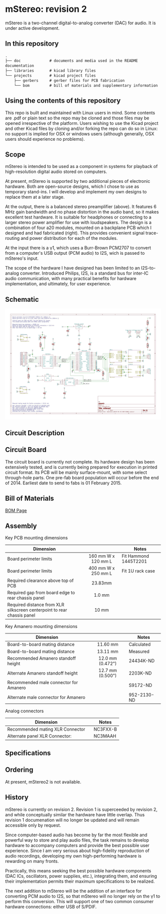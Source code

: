 mStereo: revision 2
========

mStereo is a two-channel digital-to-analog converter (DAC) for audio. It is under active development.

In this repository
--------------------
    .
    ├── doc             # documents and media used in the README documentation
    ├── libraries       # kicad library files
    └── projects        # kicad project files
        ├── gerbers     # gerber files for PCB fabrication 
        └── bom         # bill of materials and supplementary information
     
    
Using the contents of this repository
--------------------

This repo is built and maintained with Linux users in mind.  Some contents are .pdf or plain text so the repo may be cloned and those files may be opened irrespective of the platform.  Users wishing to use the Kicad project and other Kicad files by cloning and/or forking the repo can do so in Linux: no support is implied for OSX or windows users (although generally, OSX users should experience no problems).  
    
Scope
--------
mStereo is intended to be used as a component in systems for playback of high-resolution digital audio stored on computers.

At present, mStereo is supported by two additional pieces of electronic hardware. Both are open-source designs, which I chose to use as temporary stand-ins. I will develop and implement my own designs to replace them at a later stage.

At the output, there is a balanced stereo preamplifier (above). It features 6 MHz gain bandwidth and no phase distortion in the audio band, so it makes excellent test hardware. It is suitable for headphones or connecting to a larger stereo power amplifier for use with loudspeakers. The design is a combination of four a20 modules, mounted on a backplane PCB which I designed and had fabricated (right). This provides convenient signal trace-routing and power distribution for each of the modules.

At the input there is a γ1, which uses a Burr-Brown PCM2707 to convert from a computer's USB output (PCM audio) to I2S, wich is passed to mStereo's input.

The scope of the hardware I have designed has been limited to an I2S-to-analog converter. Introduced Philips, I2S, is a standard bus for inter-IC audio communication, with many practical benefits for hardware implementation, and ultimately, for user experience.

Schematic
--------



![schematic](https://github.com/mgosselin/mStereo2/blob/master/doc/mStereo2.jpg)

Circuit Description
--------

Circuit Board
--------

The circuit board is currently not complete.  Its hardware design has been extensively tested, and is currently being prepared for execution in printed circuit format.  Its PCB will be mainly surface-mount, with some select through-hole parts.  One pre-fab board population will occur before the end of 2014.  Earliest date to send to fabs is 01 February 2015.

Bill of Materials
--------

[BOM Page](https://github.com/mgosselin/mStereo2/blob/master/projects/bom/mStereo2_bom_readme.md)

Assembly
--------

Key PCB mounting dimensions

| Dimension                              |                     | Notes                 |
| -------------                          |:-------------:      | -------------         |
| Board perimeter limits                 | 160 mm W x 120 mm L | Fit Hammond 1445T2201 |
| Board perimeter limits                 | 400 mm W x 250 mm L | Fit 1U rack case      |
| Required clearance above top of PCB    | 23.83mm             |                       |
| Required gap from board edge to rear chassis panel                      | 1.0 mm |   |
| Required distance from XLR silkscreen centerpoint to rear chassis panel | 10 mm  |   |

Key Amanero mounting dimensions

| Dimension                              |                     | Notes                 |
| -------------                          |:-------------:      | -------------         |
| Board-to-board mating distance         | 11.60 mm            | Calculated            |
| Board-to-board mating distance         | 13.11 mm            | Measured              |
| Recommended Amanero standoff height    | 12.0 mm (0.472")    | 24434K-ND             |
| Alternate Amanero standoff height      | 12.7 mm (0.500")    | 2203K-ND              |
| Recommended male connector for Amanero |                     | S9172-ND              |
| Alternate male connector for Amanero   |                     | 952-2130-ND           |

Analog connectors

| Dimension                              |                     | Notes                 |
| -------------                          |:-------------:      | -------------         |
| Recommended mating XLR Connector       |                     | NC3FXX-B              |
| Alternate panel XLR Connector:         |                     | NC3MAAH               |

Specifications
--------

Ordering
--------
At present, mStereo2 is not available.

History
--------

mStereo is currently on revision 2.  Revision 1 is superceeded by revision 2, and while conceptually similar the hardware have little overlap.  Thus revision 1 documenation will no longer be updated and will remain accessible only by request.  

Since computer-based audio has become by far the most flexible and powerful way to store and play audio files, the task remains to develop hardware to accompany computers and provide the best possible user experience. Since I am very serious about high-fidelity reproduction of audio recordings, developing my own high-performing hardware is rewarding on many fronts.

Practically, this means seeking the best possible hardware components (DAC ICs, oscillators, power supplies, etc.), integrating them, and ensuring their implementation permits their maximum specifications to be realized.

The next addition to mStereo will be the addition of an interface for converting PCM audio to I2S, so that mStereo will no longer rely on the γ1 to perform this conversion. This will support one of two common consumer hardware connections: either USB of S/PDIF.
